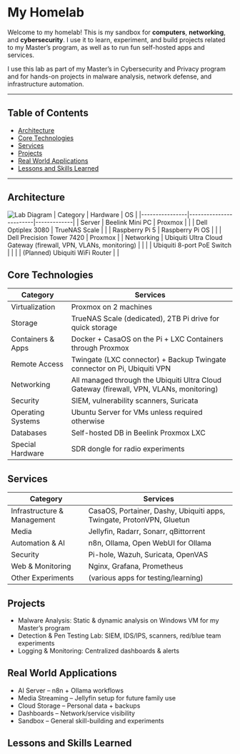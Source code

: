 # My Homelab

Welcome to my homelab! This is my sandbox for **computers**, **networking**, and **cybersecurity**. I use it to learn, experiment, and build projects related to my Master’s program, as well as to run fun self-hosted apps and services.

I use this lab as part of my Master’s in Cybersecurity and Privacy program and for hands-on projects in malware analysis, network defense, and infrastructure automation.

---

## Table of Contents
- [Architecture](#architecture)
- [Core Technologies](#core-technologies)
- [Services](#services)
- [Projects](#projects)
- [Real World Applications](#real-world-applications)
- [Lessons and Skills Learned](#lessons-and-skills-learned)

---

## Architecture
![Lab Diagram](architecture-diagrams/homelab-overview.png)
| Category       | Hardware                  | OS          |
|----------------|------------------------|-------------|
| Server | Beelink Mini PC | Proxmox |
| | Dell Optiplex 3080 | TrueNAS Scale |
| | Raspberry Pi 5 | Raspberry Pi OS |
| | Dell Precision Tower 7420 | Proxmox |
| Networking     | Ubiquiti Ultra Cloud Gateway (firewall, VPN, VLANs, monitoring) |          |
| | Ubiquiti 8-port PoE Switch | |
| | (Planned) Ubiquiti WiFi Router | |


## Core Technologies
| Category       | Services                  |
|----------------|------------------------|
| Virtualization | Proxmox on 2 machines |
| Storage     | TrueNAS Scale (dedicated), 2TB Pi drive for quick storage |
| Containers & Apps       | Docker + CasaOS on the Pi + LXC Containers through Proxmox|
| Remote Access | Twingate (LXC connector) + Backup Twingate connector on Pi, Ubiquiti VPN |
| Networking | All managed through the Ubiquiti Ultra Cloud Gateway (firewall, VPN, VLANs, monitoring) |
| Security | SIEM, vulnerability scanners, Suricata |
| Operating Systems | Ubuntu Server for VMs unless required otherwise |
| Databases | Self-hosted DB in Beelink Proxmox LXC |
| Special Hardware | SDR dongle for radio experiments |


## Services
| Category       | Services                  |
|----------------|------------------------|
| Infrastructure & Management | CasaOS, Portainer, Dashy, Ubiquiti apps, Twingate, ProtonVPN, Gluetun        |
| Media     | Jellyfin, Radarr, Sonarr, qBittorrent |
| Automation & AI       | n8n, Ollama, Open WebUI for Ollama |
| Security | Pi-hole, Wazuh, Suricata, OpenVAS |
| Web & Monitoring | Nginx, Grafana, Prometheus |
| Other Experiments | (various apps for testing/learning) |


## Projects
- Malware Analysis: Static & dynamic analysis on Windows VM for my Master’s program
- Detection & Pen Testing Lab: SIEM, IDS/IPS, scanners, red/blue team experiments
- Logging & Monitoring: Centralized dashboards & alerts

  
## Real World Applications
- AI Server – n8n + Ollama workflows
- Media Streaming – Jellyfin setup for future family use
- Cloud Storage – Personal data + backups
- Dashboards – Network/service visibility
- Sandbox – General skill-building and experiments

  
## Lessons and Skills Learned
